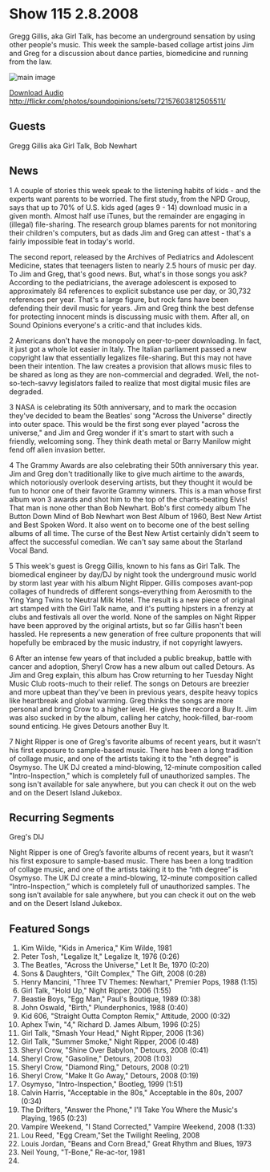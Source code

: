 # Show 115 2.8.2008
Gregg Gillis, aka Girl Talk, has become an underground sensation by using other people's music. This week the sample-based collage artist joins Jim and Greg for a discussion about dance parties, biomedicine and running from the law.

![main image]()

[Download Audio](http://audio.soundopinions.org/streams/2008/02/so_20080208.m3u)
http://flickr.com/photos/soundopinions/sets/72157603812505511/

## Guests
Gregg Gillis aka Girl Talk, Bob Newhart

## News
1 A couple of stories this week speak to the listening habits of kids - and the experts want parents to be worried. The first study, from the NPD Group, says that up to 70% of U.S. kids aged (ages 9 - 14) download music in a given month. Almost half use iTunes, but the remainder are engaging in (illegal) file-sharing. The research group blames parents for not monitoring their children's computers, but as dads Jim and Greg can attest - that's a fairly impossible feat in today's world. 

The second report, released by the Archives of Pediatrics and Adolescent Medicine, states that teenagers listen to nearly 2.5 hours of music per day. To Jim and Greg, that's good news. But, what's in those songs you ask? According to the pediatricians, the average adolescent is exposed to approximately 84 references to explicit substance use per day, or 30,732 references per year. That's a large figure, but rock fans have been defending their devil music for years. Jim and Greg think the best defense for protecting innocent minds is discussing music with them. After all, on Sound Opinions everyone's a critic-and that includes kids.

2 Americans don't have the monopoly on peer-to-peer downloading. In fact, it just got a whole lot easier in Italy. The Italian parliament passed a new copyright law that essentially legalizes file-sharing. But this may not have been their intention. The law creates a provision that allows music files to be shared as long as they are non-commercial and degraded. Well, the not-so-tech-savvy legislators failed to realize that most digital music files are degraded.

3 NASA is celebrating its 50th anniversary, and to mark the occasion they've decided to beam the Beatles' song "Across the Universe" directly into outer space. This would be the first song ever played "across the universe," and Jim and Greg wonder if it's smart to start with such a friendly, welcoming song. They think death metal or Barry Manilow might fend off alien invasion better.

4 The Grammy Awards are also celebrating their 50th anniversary this year. Jim and Greg don't traditionally like to give much airtime to the awards, which notoriously overlook deserving artists, but they thought it would be fun to honor one of their favorite Grammy winners. This is a man whose first album won 3 awards and shot him to the top of the charts-beating Elvis! That man is none other than Bob Newhart. Bob's first comedy album The Button Down Mind of Bob Newhart won Best Album of 1960, Best New Artist and Best Spoken Word. It also went on to become one of the best selling albums of all time. The curse of the Best New Artist certainly didn't seem to affect the successful comedian. We can't say same about the Starland Vocal Band.

5 This week's guest is Gregg Gillis, known to his fans as Girl Talk. The biomedical engineer by day/DJ by night took the underground music world by storm last year with his album Night Ripper. Gillis composes avant-pop collages of hundreds of different songs-everything from Aerosmith to the Ying Yang Twins to Neutral Milk Hotel. The result is a new piece of original art stamped with the Girl Talk name, and it's putting hipsters in a frenzy at clubs and festivals all over the world. None of the samples on Night Ripper have been approved by the original artists, but so far Gillis hasn't been hassled. He represents a new generation of free culture proponents that will hopefully be embraced by the music industry, if not copyright lawyers.

6 After an intense few years of that included a public breakup, battle with cancer and adoption, Sheryl Crow has a new album out called Detours. As Jim and Greg explain, this album has Crow returning to her Tuesday Night Music Club roots-much to their relief. The songs on Detours are breezier and more upbeat than they've been in previous years, despite heavy topics like heartbreak and global warming. Greg thinks the songs are more personal and bring Crow to a higher level. He gives the record a Buy It. Jim was also sucked in by the album, calling her catchy, hook-filled, bar-room sound enticing. He gives Detours another Buy It.

7 Night Ripper is one of Greg's favorite albums of recent years, but it wasn't his first exposure to sample-based music. There has been a long tradition of collage music, and one of the artists taking it to the "nth degree" is Osymyso. The UK DJ created a mind-blowing, 12-minute composition called "Intro-Inspection," which is completely full of unauthorized samples. The song isn't available for sale anywhere, but you can check it out on the web and on the Desert Island Jukebox.



## Recurring Segments
Greg's DIJ

Night Ripper is one of Greg’s favorite albums of recent years, but it wasn’t his first exposure to sample-based music. There has been a long tradition of collage music, and one of the artists taking it to the “nth degree” is Osymyso. The UK DJ create a mind-blowing, 12-minute composition called “Intro-Inspection,” which is completely full of unauthorized samples. The song isn’t available for sale anywhere, but you can check it out on the web and on the Desert Island Jukebox.



## Featured Songs
1. Kim Wilde, "Kids in America," Kim Wilde, 1981
2. Peter Tosh, "Legalize It," Legalize It, 1976 (0:26)
3. The Beatles, "Across the Universe," Let It Be, 1970 (0:20)
4. Sons & Daughters, "Gilt Complex," The Gift, 2008 (0:28)
5. Henry Mancini, "Three TV Themes: Newhart," Premier Pops, 1988 (1:15)
6. Girl Talk, "Hold Up," Night Ripper, 2006 (1:55)
7. Beastie Boys, "Egg Man," Paul's Boutique, 1989 (0:38)
8. John Oswald, "Birth," Plunderphonics, 1988 (0:40)
9. Kid 606, "Straight Outta Compton Remix," Attitude, 2000 (0:32)
10. Aphex Twin, "4," Richard D. James Album, 1996 (0:25)
11. Girl Talk, "Smash Your Head," Night Ripper, 2006 (1:36)
12. Girl Talk, "Summer Smoke," Night Ripper, 2006 (0:48)
13. Sheryl Crow, "Shine Over Babylon," Detours, 2008 (0:41)
14. Sheryl Crow, "Gasoline," Detours, 2008 (1:03)
15. Sheryl Crow, "Diamond Ring," Detours, 2008 (0:21)
16. Sheryl Crow, "Make It Go Away," Detours, 2008 (0:19)
17. Osymyso, "Intro-Inspection," Bootleg, 1999 (1:51)
18. Calvin Harris, "Acceptable in the 80s," Acceptable in the 80s, 2007 (0:34)
19. The Drifters, "Answer the Phone," I'll Take You Where the Music's Playing, 1965 (0:23)
20. Vampire Weekend, "I Stand Corrected," Vampire Weekend, 2008 (1:33)
21. Lou Reed, "Egg Cream,"Set the Twilight Reeling, 2008
22. Louis Jordan, "Beans and Corn Bread," Great Rhythm and Blues, 1973
23. Neil Young, "T-Bone," Re-ac-tor, 1981
24. 
